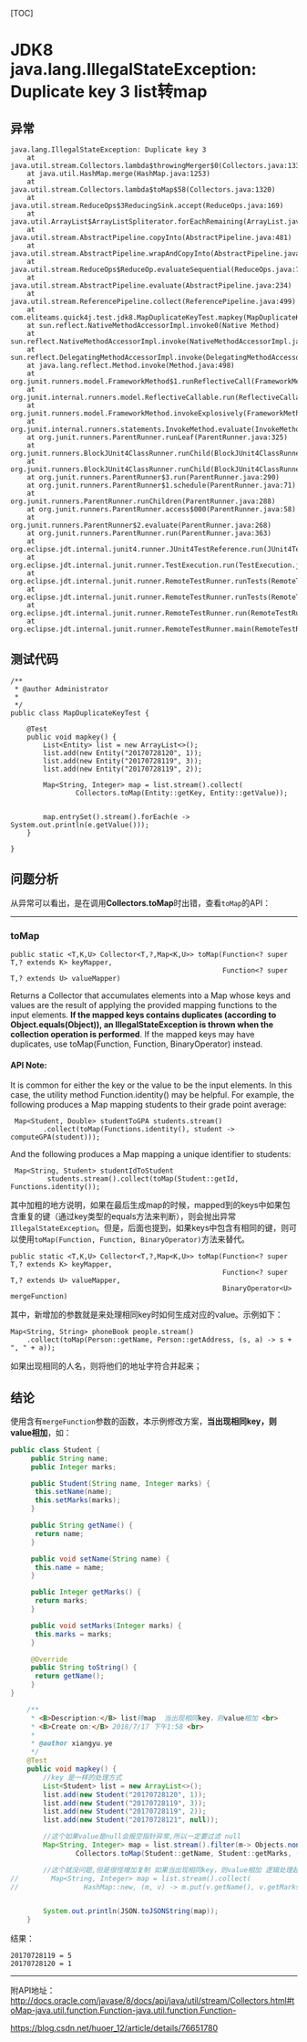 [TOC]



# JDK8 java.lang.IllegalStateException: Duplicate key 3 list转map



 

 

## 异常

```
java.lang.IllegalStateException: Duplicate key 3
    at java.util.stream.Collectors.lambda$throwingMerger$0(Collectors.java:133)
    at java.util.HashMap.merge(HashMap.java:1253)
    at java.util.stream.Collectors.lambda$toMap$58(Collectors.java:1320)
    at java.util.stream.ReduceOps$3ReducingSink.accept(ReduceOps.java:169)
    at java.util.ArrayList$ArrayListSpliterator.forEachRemaining(ArrayList.java:1374)
    at java.util.stream.AbstractPipeline.copyInto(AbstractPipeline.java:481)
    at java.util.stream.AbstractPipeline.wrapAndCopyInto(AbstractPipeline.java:471)
    at java.util.stream.ReduceOps$ReduceOp.evaluateSequential(ReduceOps.java:708)
    at java.util.stream.AbstractPipeline.evaluate(AbstractPipeline.java:234)
    at java.util.stream.ReferencePipeline.collect(ReferencePipeline.java:499)
    at com.eliteams.quick4j.test.jdk8.MapDuplicateKeyTest.mapkey(MapDuplicateKeyTest.java:30)
    at sun.reflect.NativeMethodAccessorImpl.invoke0(Native Method)
    at sun.reflect.NativeMethodAccessorImpl.invoke(NativeMethodAccessorImpl.java:62)
    at sun.reflect.DelegatingMethodAccessorImpl.invoke(DelegatingMethodAccessorImpl.java:43)
    at java.lang.reflect.Method.invoke(Method.java:498)
    at org.junit.runners.model.FrameworkMethod$1.runReflectiveCall(FrameworkMethod.java:50)
    at org.junit.internal.runners.model.ReflectiveCallable.run(ReflectiveCallable.java:12)
    at org.junit.runners.model.FrameworkMethod.invokeExplosively(FrameworkMethod.java:47)
    at org.junit.internal.runners.statements.InvokeMethod.evaluate(InvokeMethod.java:17)
    at org.junit.runners.ParentRunner.runLeaf(ParentRunner.java:325)
    at org.junit.runners.BlockJUnit4ClassRunner.runChild(BlockJUnit4ClassRunner.java:78)
    at org.junit.runners.BlockJUnit4ClassRunner.runChild(BlockJUnit4ClassRunner.java:57)
    at org.junit.runners.ParentRunner$3.run(ParentRunner.java:290)
    at org.junit.runners.ParentRunner$1.schedule(ParentRunner.java:71)
    at org.junit.runners.ParentRunner.runChildren(ParentRunner.java:288)
    at org.junit.runners.ParentRunner.access$000(ParentRunner.java:58)
    at org.junit.runners.ParentRunner$2.evaluate(ParentRunner.java:268)
    at org.junit.runners.ParentRunner.run(ParentRunner.java:363)
    at org.eclipse.jdt.internal.junit4.runner.JUnit4TestReference.run(JUnit4TestReference.java:86)
    at org.eclipse.jdt.internal.junit.runner.TestExecution.run(TestExecution.java:38)
    at org.eclipse.jdt.internal.junit.runner.RemoteTestRunner.runTests(RemoteTestRunner.java:459)
    at org.eclipse.jdt.internal.junit.runner.RemoteTestRunner.runTests(RemoteTestRunner.java:678)
    at org.eclipse.jdt.internal.junit.runner.RemoteTestRunner.run(RemoteTestRunner.java:382)
    at org.eclipse.jdt.internal.junit.runner.RemoteTestRunner.main(RemoteTestRunner.java:192)1234567891011121314151617181920212223242526272829303132333435
```

## 测试代码

```
/**
 * @author Administrator
 *
 */
public class MapDuplicateKeyTest {

    @Test
    public void mapkey() {
        List<Entity> list = new ArrayList<>();
        list.add(new Entity("20170728120", 1));
        list.add(new Entity("20170728119", 3));
        list.add(new Entity("20170728119", 2));

        Map<String, Integer> map = list.stream().collect(
                Collectors.toMap(Entity::getKey, Entity::getValue));


        map.entrySet().stream().forEach(e -> System.out.println(e.getValue()));
    }

} 
```

## 问题分析

从异常可以看出，是在调用**Collectors.toMap**时出错，查看`toMap`的API：

------

### toMap

```
public static <T,K,U> Collector<T,?,Map<K,U>> toMap(Function<? super T,? extends K> keyMapper,
                                                    Function<? super T,? extends U> valueMapper) 
```

Returns a Collector that accumulates elements into a Map whose keys and values are the result of applying the provided mapping functions to the input elements. 
**If the mapped keys contains duplicates (according to Object.equals(Object)), an IllegalStateException is thrown when the collection operation is performed**. If the mapped keys may have duplicates, use toMap(Function, Function, BinaryOperator) instead.

#### API Note:

It is common for either the key or the value to be the input elements. In this case, the utility method Function.identity() may be helpful. For example, the following produces a Map mapping students to their grade point average:

```
 Map<Student, Double> studentToGPA students.stream()
        .collect(toMap(Functions.identity(), student -> computeGPA(student))); 
```

And the following produces a Map mapping a unique identifier to students:

```
 Map<String, Student> studentIdToStudent
         students.stream().collect(toMap(Student::getId, Functions.identity()); 
```

其中加粗的地方说明，如果在最后生成map的时候，mapped到的keys中如果包含重复的键（通过key类型的equals方法来判断），则会抛出异常`IllegalStateException`。但是，后面也提到，如果keys中包含有相同的键，则可以使用`toMap(Function, Function, BinaryOperator)`方法来替代。

```
public static <T,K,U> Collector<T,?,Map<K,U>> toMap(Function<? super T,? extends K> keyMapper,
                                                    Function<? super T,? extends U> valueMapper,
                                                    BinaryOperator<U> mergeFunction) 
```

其中，新增加的参数就是来处理相同key时如何生成对应的value。示例如下：

```
Map<String, String> phoneBook people.stream()
    .collect(toMap(Person::getName, Person::getAddress, (s, a) -> s + ", " + a)); 
```

如果出现相同的人名，则将他们的地址字符合并起来；

## 结论

使用含有`mergeFunction`参数的函数，本示例修改方案，**当出现相同key，则value相加**，如：

```java
public class Student {
	 public String name;
	 public Integer marks;

	 public Student(String name, Integer marks) {
	  this.setName(name);
	  this.setMarks(marks);
	 }

	 public String getName() {
	  return name;
	 }

	 public void setName(String name) {
	  this.name = name;
	 }

	 public Integer getMarks() {
	  return marks;
	 }

	 public void setMarks(Integer marks) {
	  this.marks = marks;
	 }

	 @Override
	 public String toString() {
	  return getName();
	 }
}
```



```java
    /**
     * <B>Description:</B> list转map  当出现相同key，则value相加 <br>
     * <B>Create on:</B> 2018/7/17 下午1:58 <br>
     *
     * @author xiangyu.ye
     */
    @Test
    public void mapkey() {
        //key 是一样的处理方式
        List<Student> list = new ArrayList<>();
        list.add(new Student("20170728120", 1));
        list.add(new Student("20170728119", 3));
        list.add(new Student("20170728119", 2));
        list.add(new Student("20170728121", null));

        //这个如果value是null会报空指针异常,所以一定要过滤 null
        Map<String, Integer> map = list.stream().filter(m-> Objects.nonNull(m.getMarks())).collect(
                Collectors.toMap(Student::getName, Student::getMarks, (value1, value2) -> value1 + value2 ));

        //这个就没问题,但是很怪增加复制 如果当出现相同key，则value相加 逻辑处理起来变复杂
//        Map<String, Integer> map = list.stream().collect(
//                HashMap::new, (m, v) -> m.put(v.getName(), v.getMarks()), HashMap::putAll);


        System.out.println(JSON.toJSONString(map));
    }
```

结果：

```
20170728119 = 5
20170728120 = 1 
```

------

附API地址：<http://docs.oracle.com/javase/8/docs/api/java/util/stream/Collectors.html#toMap-java.util.function.Function-java.util.function.Function->





https://blog.csdn.net/huoer_12/article/details/76651780